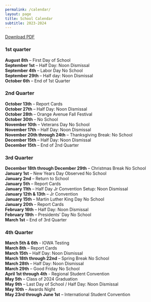 ```yaml
---
permalink: /calendar/
layout: page
title: School Calendar
subtitle: 2023-2024
---
```

<a href="/assets/pdfs/school/2023-2024_Tentative_Calendar.pdf">Download PDF</a>
### 1st quarter
**August 8th** – First Day of School<br />
**September 1st** – Half Day: Noon Dismissal<br />
**September 4th** – Labor Day No School<br />
**September 29th** – Half day: Noon Dismissal<br />
**October 6th** – End of 1st Quarter<br />
### 2nd Quarter
**October 13th** – Report Cards<br />
**October 27th** – Half Day: Noon Dismissal<br />
**October 28th** – Orange Avenue Fall Festival<br />
**October 30th** – No School<br />
**November 10th** – Veterans Day No School<br />
**November 17th** – Half Day: Noon Dismissal<br />
**November 20th through 24th** – Thanksgiving Break: No School<br />
**December 15th** – Half Day: Noon Dismissal<br />
**December 15th** – End of 2nd Quarter<br />
### 3rd Quarter
**December 18th through December 29th** – Christmas Break No School<br />
**January 1st** – New Years Day Observed No School<br />
**January 2nd** – Return to School<br />
**January 5th** – Report Cards<br />
**January 11th** – Half Day Jr Convention Setup: Noon Dismissal<br />
**January 12th & 13th** – Jr Convention<br />
**January 15th** – Martin Luther King Day No School<br />
**January 20th** – Report Cards<br />
**February 16th** – Half Day: Noon Dismissal<br />
**February 19th** – Presidents’ Day No School<br />
**March 1st** – End of 3rd Quarter<br />
### 4th Quarter
**March 5th & 6th** - IOWA Testing<br />
**March 8th** – Report Cards<br />
**March 15th** – Half Day: Noon Dismissal<br />
**March 18th through 22nd** – Spring Break No School<br />
**March 28th** – Half Day: Noon Dismissal<br />
**March 29th** – Good Friday No School<br />
**April 1st through 4th** - Regional Student Convention<br />
**May 5th** – Class of 2024 Graduation<br />
**May 9th** – Last Day of School / Half Day: Noon Dismissal<br />
**May 10th** – Awards Night<br />
**May 23rd through June 1st** – International Student Convention <br />
